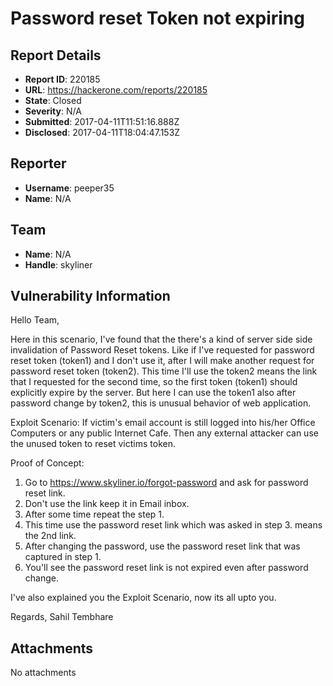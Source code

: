 # Password reset Token not expiring 

## Report Details
- **Report ID**: 220185
- **URL**: https://hackerone.com/reports/220185
- **State**: Closed
- **Severity**: N/A
- **Submitted**: 2017-04-11T11:51:16.888Z
- **Disclosed**: 2017-04-11T18:04:47.153Z

## Reporter
- **Username**: peeper35
- **Name**: N/A

## Team
- **Name**: N/A
- **Handle**: skyliner

## Vulnerability Information
Hello Team,

Here in this scenario, I've found that the there's a kind of server side side invalidation of Password Reset tokens. Like if I've requested for password reset token (token1) and I don't use it,  after I will make another request for password reset token (token2). This time I'll use the token2 means the link that I requested for the second time, so the first token (token1) should explicitly expire by the server. But here I can use the token1 also after password change by token2, this is unusual behavior of web application.

Exploit Scenario:
 If victim's email account is still logged into his/her Office Computers or any public Internet Cafe. Then any external attacker can use the unused token to reset victims token.

Proof of Concept:  
1. Go to https://www.skyliner.io/forgot-password and ask for password reset link.
2. Don't use the link keep it in Email inbox.
3. After some time repeat the step 1.
4. This time use the password reset link which was asked in step 3. means the 2nd link.
5. After changing the password, use the password reset link that was captured in step 1.
6. You'll see the password reset link is not expired even after password change.

I've also explained you the Exploit Scenario, now its all upto you.

Regards,
Sahil Tembhare


## Attachments
No attachments
